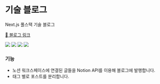 # 기술 블로그

Next.js 풀스택 기술 블로그

[🔗 블로그 링크](https://ateals.vercel.app/)

<p>
<img src="https://img.shields.io/badge/Notion-000000?&style=for-the-badge&logo=Notion&logoColor=white">

<img src="https://img.shields.io/badge/Next.js-000?&style=for-the-badge&logo=next.js&logoColor=white">

<img src="https://img.shields.io/badge/Typescript-3178C6?&style=for-the-badge&logo=Typescript&logoColor=white">

<img src="https://img.shields.io/badge/Tailwindcss-06B6D4?&style=for-the-badge&logo=Tailwindcss&logoColor=white">
</p>

### 기능

- 노션 워크스페이스에 연결된 글들을 Notion API를 이용해 블로그에 발행합니다.
- 태그 별로 포스트를 분리합니다.
